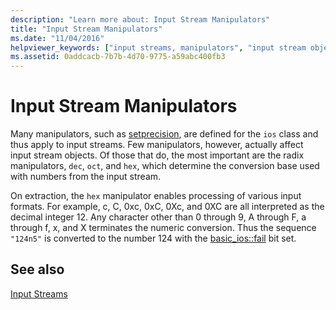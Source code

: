 ```yaml
---
description: "Learn more about: Input Stream Manipulators"
title: "Input Stream Manipulators"
ms.date: "11/04/2016"
helpviewer_keywords: ["input streams, manipulators", "input stream objects"]
ms.assetid: 0addcacb-7b7b-4d70-9775-a59abc400fb3
---
```

# Input Stream Manipulators

Many manipulators, such as [setprecision](../standard-library/iomanip-functions.md#setprecision), are defined for the `ios` class and thus apply to input streams. Few manipulators, however, actually affect input stream objects. Of those that do, the most important are the radix manipulators, `dec`, `oct`, and `hex`, which determine the conversion base used with numbers from the input stream.

On extraction, the `hex` manipulator enables processing of various input formats. For example, c, C, 0xc, 0xC, 0Xc, and 0XC are all interpreted as the decimal integer 12. Any character other than 0 through 9, A through F, a through f, x, and X terminates the numeric conversion. Thus the sequence `"124n5"` is converted to the number 124 with the [basic_ios::fail](../standard-library/basic-ios-class.md#fail) bit set.

## See also

[Input Streams](../standard-library/input-streams.md)
